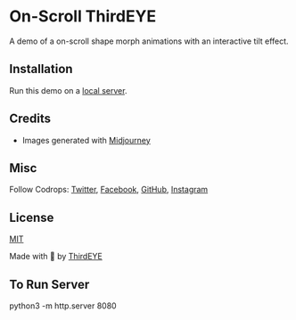 # On-Scroll ThirdEYE

A demo of a on-scroll shape morph animations with an interactive tilt effect.

<!-- ![On-Scroll ThirdEYE](https://tympanus.net/codrops/wp-content/uploads/2023/11/ShapeMorph-1.jpg) -->

<!-- [Article on ThirdEYE](https://tympanus.net/codrops/?p=74333) -->

<!-- [Demo](http://tympanus.net/Development/OnScrollShapeMorph/) -->

## Installation

Run this demo on a [local server](https://developer.mozilla.org/en-US/docs/Learn/Common_questions/Tools_and_setup/set_up_a_local_testing_server).

## Credits

- Images generated with [Midjourney](https://midjourney.com)

## Misc

Follow Codrops: [Twitter](http://www.twitter.com), [Facebook](http://www.facebook.com), [GitHub](https://github.com), [Instagram](https://www.instagram.com/)

## License
[MIT](LICENSE)

Made with :blue_heart:  by [ThirdEYE](http://www.thirdeyecorporation.com)

## To Run Server

python3 -m http.server 8080





